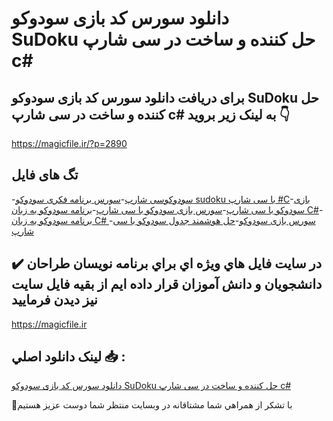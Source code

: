 # دانلود سورس کد بازی سودوکو SuDoku حل کننده و ساخت در سی شارپ c#

## برای دریافت دانلود سورس کد بازی سودوکو SuDoku حل کننده و ساخت در سی شارپ c# به لینک زیر بروید 👇

https://magicfile.ir/?p=2890

## تگ های فایل

-[سودوکوسی شارپ](https://magicfile.ir/product/%d8%a8%d8%a7%d8%b2%db%8c-%d8%b3%d9%88%d8%af%d9%88%da%a9%d9%88-%d8%ad%d9%84-%da%a9%d9%86%d9%86%d8%af%d9%87-%d9%88-%d8%b3%d8%a7%d8%ae%d8%aa-%d8%af%d8%b1-%d8%b3%db%8c-%d8%b4%d8%a7%d8%b1%d9%be/)-[سورس برنامه فکری سودوکو sudoku با سی شارپ #C](https://magicfile.ir/product/%d8%a8%d8%a7%d8%b2%db%8c-%d8%b3%d9%88%d8%af%d9%88%da%a9%d9%88-%d8%ad%d9%84-%da%a9%d9%86%d9%86%d8%af%d9%87-%d9%88-%d8%b3%d8%a7%d8%ae%d8%aa-%d8%af%d8%b1-%d8%b3%db%8c-%d8%b4%d8%a7%d8%b1%d9%be/)-[بازی سودوکو با سی شارپ](https://magicfile.ir/product/%d8%a8%d8%a7%d8%b2%db%8c-%d8%b3%d9%88%d8%af%d9%88%da%a9%d9%88-%d8%ad%d9%84-%da%a9%d9%86%d9%86%d8%af%d9%87-%d9%88-%d8%b3%d8%a7%d8%ae%d8%aa-%d8%af%d8%b1-%d8%b3%db%8c-%d8%b4%d8%a7%d8%b1%d9%be/)-[سورس بازی سودوکو با سی شارپ](https://magicfile.ir/product/%d8%a8%d8%a7%d8%b2%db%8c-%d8%b3%d9%88%d8%af%d9%88%da%a9%d9%88-%d8%ad%d9%84-%da%a9%d9%86%d9%86%d8%af%d9%87-%d9%88-%d8%b3%d8%a7%d8%ae%d8%aa-%d8%af%d8%b1-%d8%b3%db%8c-%d8%b4%d8%a7%d8%b1%d9%be/)-[برنامه سودوکو به زبان C#](https://magicfile.ir/product/%d8%a8%d8%a7%d8%b2%db%8c-%d8%b3%d9%88%d8%af%d9%88%da%a9%d9%88-%d8%ad%d9%84-%da%a9%d9%86%d9%86%d8%af%d9%87-%d9%88-%d8%b3%d8%a7%d8%ae%d8%aa-%d8%af%d8%b1-%d8%b3%db%8c-%d8%b4%d8%a7%d8%b1%d9%be/)-[برنامه سودوکو به زبان C# ](https://magicfile.ir/product/%d8%a8%d8%a7%d8%b2%db%8c-%d8%b3%d9%88%d8%af%d9%88%da%a9%d9%88-%d8%ad%d9%84-%da%a9%d9%86%d9%86%d8%af%d9%87-%d9%88-%d8%b3%d8%a7%d8%ae%d8%aa-%d8%af%d8%b1-%d8%b3%db%8c-%d8%b4%d8%a7%d8%b1%d9%be/)-[سورس بازی سودوکو](https://magicfile.ir/product/%d8%a8%d8%a7%d8%b2%db%8c-%d8%b3%d9%88%d8%af%d9%88%da%a9%d9%88-%d8%ad%d9%84-%da%a9%d9%86%d9%86%d8%af%d9%87-%d9%88-%d8%b3%d8%a7%d8%ae%d8%aa-%d8%af%d8%b1-%d8%b3%db%8c-%d8%b4%d8%a7%d8%b1%d9%be/)-[حل هوشمند جدول سودوکو با سی شارپ](https://magicfile.ir/product/%d8%a8%d8%a7%d8%b2%db%8c-%d8%b3%d9%88%d8%af%d9%88%da%a9%d9%88-%d8%ad%d9%84-%da%a9%d9%86%d9%86%d8%af%d9%87-%d9%88-%d8%b3%d8%a7%d8%ae%d8%aa-%d8%af%d8%b1-%d8%b3%db%8c-%d8%b4%d8%a7%d8%b1%d9%be/)

## ✔️ در سايت فايل هاي ويژه اي براي برنامه نويسان طراحان دانشجويان و دانش آموزان قرار داده ايم از بقيه فايل سايت نيز ديدن فرماييد

https://magicfile.ir


## لينک دانلود اصلي 📥 :

[دانلود سورس کد بازی سودوکو SuDoku حل کننده و ساخت در سی شارپ c#](https://magicfile.ir/product/%d8%a8%d8%a7%d8%b2%db%8c-%d8%b3%d9%88%d8%af%d9%88%da%a9%d9%88-%d8%ad%d9%84-%da%a9%d9%86%d9%86%d8%af%d9%87-%d9%88-%d8%b3%d8%a7%d8%ae%d8%aa-%d8%af%d8%b1-%d8%b3%db%8c-%d8%b4%d8%a7%d8%b1%d9%be/) 


🙏با تشکر از همراهي شما مشتاقانه در وبسایت منتظر شما دوست عزیز هستیم

